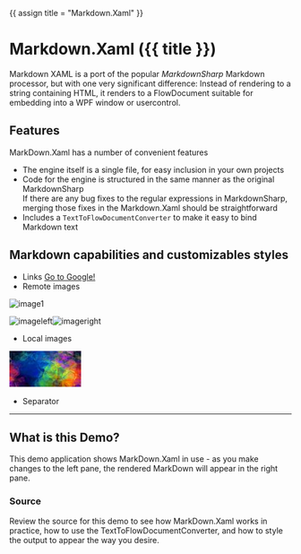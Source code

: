 ﻿{{ assign title = "Markdown.Xaml" }}

# Markdown.Xaml ({{ title }}) #

Markdown XAML is a port of the popular *MarkdownSharp* Markdown processor, but 
with one very significant difference: Instead of rendering to a string 
containing HTML, it renders to a FlowDocument suitable for embedding into a 
WPF window or usercontrol.

## Features ##

MarkDown.Xaml has a number of convenient features

* The engine itself is a single file, for easy inclusion in your own projects
* Code for the engine is structured in the same manner as the original MarkdownSharp  
If there are any bug fixes to the regular expressions in MarkdownSharp, merging those fixes in the Markdown.Xaml should be straightforward
* Includes a `TextToFlowDocumentConverter` to make it easy to bind Markdown text


## Markdown capabilities and customizables styles ##

* Links [Go to Google!](https://www.google.com)
* Remote images

![image1](http://placehold.it/350x150)

![imageleft](http://placehold.it/100x150/0000FF)![imageright](http://placehold.it/100x150/00FFFF)

* Local images

![localimage](sampleimage.jpg)

* Separator
***


## What is this Demo? ##

This demo application shows MarkDown.Xaml in use - as you make changes to the 
left pane, the rendered MarkDown will appear in the right pane.

### Source ###

Review the source for this demo to see how MarkDown.Xaml works in practice, how to use the TextToFlowDocumentConverter,
and how to style the output to appear the way you desire.


